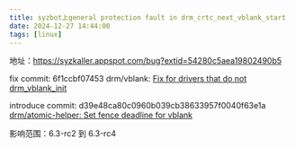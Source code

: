 ```yaml
---
title: syzbot上general protection fault in drm_crtc_next_vblank_start
date: 2024-12-27 14:44:00
tags: [linux]
---
```


地址：https://syzkaller.appspot.com/bug?extid=54280c5aea19802490b5

fix commit:  6f1ccbf07453 drm/vblank: [Fix for drivers that do not drm_vblank_init](https://git.kernel.org/pub/scm/linux/kernel/git/torvalds/linux.git/commit/?id=6f1ccbf07453eb1ee6bb24d6b531b88dd44ad229) 

introduce commit: d39e48ca80c0960b039cb38633957f0040f63e1a [drm/atomic-helper: Set fence deadline for vblank](https://git.kernel.org/pub/scm/linux/kernel/git/next/linux-next.git/commit/?id=d39e48ca80c0960b039cb38633957f0040f63e1a)

影响范围：6.3-rc2 到 6.3-rc4
